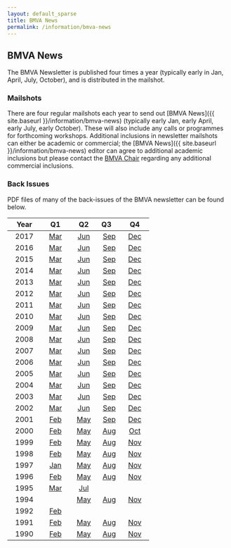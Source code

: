 ```yaml
---
layout: default_sparse
title: BMVA News
permalink: /information/bmva-news
---
```


## BMVA News

The BMVA Newsletter is published four times a year (typically early in Jan,
April, July, October), and is distributed in the mailshot.

### Mailshots

There are four regular mailshots each year to send out [BMVA News]({{ site.baseurl }}/information/bmva-news) (typically
early Jan, early April, early July, early October). These will also include
any calls or programmes for forthcoming workshops.  Additional inclusions in
newsletter mailshots can either be academic or commercial; the [BMVA News]({{ site.baseurl }}/information/bmva-news)
editor can agree to additional academic inclusions but please contact the
[BMVA Chair](mailto:chair@bmva.org) regarding any additional commercial
inclusions.

### Back Issues

PDF files of many of the back-issues of the BMVA newsletter can be found below.

<!--To submit material for the newsletter, or with its associated mailshot, see
[the mailshot](/mailshot/). -->

|&nbsp;&nbsp;&nbsp;Year&nbsp;&nbsp;&nbsp;| &nbsp;&nbsp;&nbsp;Q1&nbsp;&nbsp;&nbsp; | &nbsp;&nbsp;&nbsp;Q2&nbsp;&nbsp;&nbsp; | Q3&nbsp;&nbsp;&nbsp; | &nbsp;&nbsp;&nbsp;Q4&nbsp;&nbsp;&nbsp; |
|:-:|:-:|:-:|:-:|:-:|
| 2017 | [Mar](http://bmva.org/bmva-news/2017-03.pdf) | [Jun](http://bmva.org/bmva-news/2017-06.pdf) | [Sep](http://bmva.org/bmva-news/2017-09.pdf) | [Dec](http://bmva.org/bmva-news/2017-12.pdf) |
| 2016 | [Mar](http://bmva.org/bmva-news/2016-03.pdf) | [Jun](http://bmva.org/bmva-news/2016-06.pdf) | [Sep](http://bmva.org/bmva-news/2016-09.pdf) | [Dec](http://bmva.org/bmva-news/2016-12.pdf) |
| 2015 | [Mar](http://bmva.org/bmva-news/2015-03.pdf) | [Jun](http://bmva.org/bmva-news/2015-06.pdf) | [Sep](http://bmva.org/bmva-news/2015-09.pdf) | [Dec](http://bmva.org/bmva-news/2015-12.pdf) |
| 2014 | [Mar](http://bmva.org/bmva-news/2014-03.pdf) | [Jun](http://bmva.org/bmva-news/2014-06.pdf) | [Sep](http://bmva.org/bmva-news/2014-09.pdf) | [Dec](http://bmva.org/bmva-news/2014-12.pdf) |
| 2013 | [Mar](http://bmva.org/bmva-news/2013-03.pdf) | [Jun](http://bmva.org/bmva-news/2013-06.pdf) | [Sep](http://bmva.org/bmva-news/2013-09.pdf) | [Dec](http://bmva.org/bmva-news/2013-12.pdf) |
| 2012 | [Mar](http://bmva.org/bmva-news/2012-03.pdf) | [Jun](http://bmva.org/bmva-news/2012-06.pdf) | [Sep](http://bmva.org/bmva-news/2012-09.pdf) | [Dec](http://bmva.org/bmva-news/2012-12.pdf) |
| 2011 | [Mar](http://bmva.org/bmva-news/2011-03.pdf) | [Jun](http://bmva.org/bmva-news/2011-06.pdf) | [Sep](http://bmva.org/bmva-news/2011-09.pdf) | [Dec](http://bmva.org/bmva-news/2011-12.pdf) |
| 2010 | [Mar](http://bmva.org/bmva-news/2010-03.pdf) | [Jun](http://bmva.org/bmva-news/2010-06.pdf) | [Sep](http://bmva.org/bmva-news/2010-09.pdf) | [Dec](http://bmva.org/bmva-news/2010-12.pdf) |
| 2009 | [Mar](http://bmva.org/bmva-news/2009-03.pdf) | [Jun](http://bmva.org/bmva-news/2009-06.pdf) | [Sep](http://bmva.org/bmva-news/2009-09.pdf) | [Dec](http://bmva.org/bmva-news/2009-12.pdf) |
| 2008 | [Mar](http://bmva.org/bmva-news/2008-03.pdf) | [Jun](http://bmva.org/bmva-news/2008-06.pdf) | [Sep](http://bmva.org/bmva-news/2008-09.pdf) | [Dec](http://bmva.org/bmva-news/2008-12.pdf) |
| 2007 | [Mar](http://bmva.org/bmva-news/2007-03.pdf) | [Jun](http://bmva.org/bmva-news/2007-06.pdf) | [Sep](http://bmva.org/bmva-news/2007-09.pdf) | [Dec](http://bmva.org/bmva-news/2007-12.pdf) |
| 2006 | [Mar](http://bmva.org/bmva-news/2006-03.pdf) | [Jun](http://bmva.org/bmva-news/2006-06.pdf) | [Sep](http://bmva.org/bmva-news/2006-09.pdf) | [Dec](http://bmva.org/bmva-news/2006-12.pdf) |
| 2005 | [Mar](http://bmva.org/bmva-news/2005-03.pdf) | [Jun](http://bmva.org/bmva-news/2005-06.pdf) | [Sep](http://bmva.org/bmva-news/2005-09.pdf) | [Dec](http://bmva.org/bmva-news/2005-12.pdf) |
| 2004 | [Mar](http://bmva.org/bmva-news/2004-03.pdf) | [Jun](http://bmva.org/bmva-news/2004-06.pdf) | [Sep](http://bmva.org/bmva-news/2004-09.pdf) | [Dec](http://bmva.org/bmva-news/2004-12.pdf) |
| 2003 | [Mar](http://bmva.org/bmva-news/2003-03.pdf) | [Jun](http://bmva.org/bmva-news/2003-06.pdf) | [Sep](http://bmva.org/bmva-news/2003-09.pdf) | [Dec](http://bmva.org/bmva-news/2003-12.pdf) |
| 2002 | [Mar](http://bmva.org/bmva-news/2002-03.pdf) | [Jun](http://bmva.org/bmva-news/2002-06.pdf) | [Sep](http://bmva.org/bmva-news/2002-09.pdf) | [Dec](http://bmva.org/bmva-news/2002-12.pdf) |
| 2001 | [Feb](http://bmva.org/bmva-news/2001-02.pdf) | [May](http://bmva.org/bmva-news/2001-05.pdf) | [Sep](http://bmva.org/bmva-news/2001-09.pdf) | [Dec](http://bmva.org/bmva-news/2001-12.pdf) |
| 2000 | [Feb](http://bmva.org/bmva-news/2000-02.pdf) | [May](http://bmva.org/bmva-news/2000-05.pdf) | [Aug](http://bmva.org/bmva-news/2000-08.pdf) | [Oct](http://bmva.org/bmva-news/2000-10.pdf) |
| 1999 | [Feb](http://bmva.org/bmva-news/1999-02.pdf) | [May](http://bmva.org/bmva-news/1999-05.pdf) | [Aug](http://bmva.org/bmva-news/1999-08.pdf) | [Nov](http://bmva.org/bmva-news/1999-11.pdf) |
| 1998 | [Feb](http://bmva.org/bmva-news/1998-02.pdf) | [May](http://bmva.org/bmva-news/1998-05.pdf) | [Aug](http://bmva.org/bmva-news/1998-08.pdf) | [Nov](http://bmva.org/bmva-news/1998-11.pdf) |
| 1997 | [Jan](http://bmva.org/bmva-news/1997-01.pdf) | [May](http://bmva.org/bmva-news/1997-05.pdf) | [Aug](http://bmva.org/bmva-news/1997-08.pdf) | [Nov](http://bmva.org/bmva-news/1997-11.pdf) |
| 1996 | [Feb](http://bmva.org/bmva-news/1996-02.pdf) | [May](http://bmva.org/bmva-news/1996-05.pdf) | [Aug](http://bmva.org/bmva-news/1996-08.pdf) | [Nov](http://bmva.org/bmva-news/1996-11.pdf) |
| 1995 | [Mar](http://bmva.org/bmva-news/1995-03.pdf) | [Jul](http://bmva.org/bmva-news/1995-07.pdf) |  |
| 1994 |                    | [May](http://bmva.org/bmva-news/1994-05.pdf) | [Aug](http://bmva.org/bmva-news/1994-08.pdf) | [Nov](http://bmva.org/bmva-news/1994-11.pdf) |
| 1992 | [Feb](http://bmva.org/bmva-news/1992-02.pdf) |  |  |  |
| 1991 | [Feb](http://bmva.org/bmva-news/1991-02.pdf) | [May](http://bmva.org/bmva-news/1991-05.pdf) | [Aug](http://bmva.org/bmva-news/1991-08.pdf) | [Nov](http://bmva.org/bmva-news/1991-11.pdf) |
| 1990 | [Feb](http://bmva.org/bmva-news/1990-02.pdf) | [May](http://bmva.org/bmva-news/1990-05.pdf) | [Aug](http://bmva.org/bmva-news/1990-08.pdf) | [Nov](http://bmva.org/bmva-news/1990-11.pdf) |




